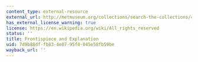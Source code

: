```yaml
---
content_type: external-resource
external_url: http://metmuseum.org/collections/search-the-collections/415381
has_external_license_warning: true
license: https://en.wikipedia.org/wiki/All_rights_reserved
status: ''
title: Frontispiece and Explanation
uid: 7d9b88df-fb83-4e07-95f4-045e58fb59be
wayback_url: ''
---
```

